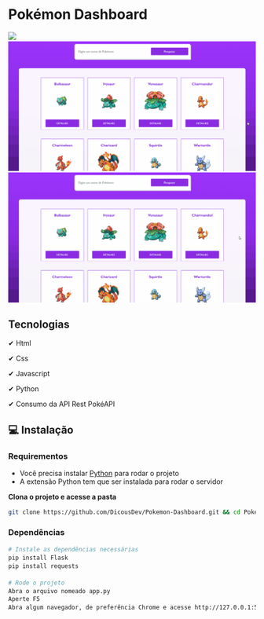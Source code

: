 # Pokémon Dashboard

<img src="./public/Pokemon.gif"/>

<img src="./public/PokemonPesquisa.gif"/>

<img src="./public/PokemonDetalhes.gif"/>

## Tecnologias
✔ Html

✔ Css

✔ Javascript

✔ Python

✔ Consumo da API Rest PokéAPI

## 💻 Instalação

### Requirementos

- Você precisa instalar <a href="https://www.python.org/downloads/">Python</a> para rodar o projeto 
- A extensão Python tem que ser instalada para rodar o servidor

**Clona o projeto e acesse a pasta**

```bash
git clone https://github.com/DicousDev/Pokemon-Dashboard.git && cd Pokemon-Dashboard
```

### Dependências
```bash
# Instale as dependências necessárias
pip install Flask
pip install requests

# Rode o projeto
Abra o arquivo nomeado app.py
Aperte F5
Abra algum navegador, de preferência Chrome e acesse http://127.0.0.1:5000/
